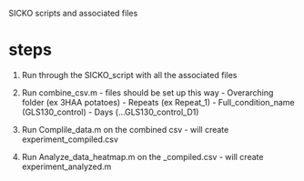 SICKO scripts and associated files

# steps 

1.  Run through the SICKO_script with all the associated files

2.  Run combine_csv.m
        - files should be set up this way
            - Overarching folder (ex 3HAA potatoes)
                - Repeats (ex Repeat_1)
                    - Full_condition_name (GLS130_control)
                        - Days (...GLS130_control_D1)
                    

3.  Run Complile_data.m on the combined csv
        - will create experiment_compiled.csv

4.  Run Analyze_data_heatmap.m on the _compiled.csv 
        - will create experiment_analyzed.m

